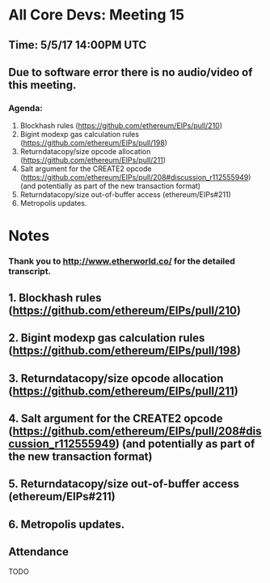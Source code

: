 # All Core Devs: Meeting 15
## Time: 5/5/17 14:00PM UTC
## Due to software error there is no audio/video of this meeting.

### Agenda:

1. Blockhash rules (https://github.com/ethereum/EIPs/pull/210)
2. Bigint modexp gas calculation rules (https://github.com/ethereum/EIPs/pull/198)
3. Returndatacopy/size opcode allocation (https://github.com/ethereum/EIPs/pull/211)
4. Salt argument for the CREATE2 opcode (https://github.com/ethereum/EIPs/pull/208#discussion_r112555949) (and potentially as part of the new transaction format)
5. Returndatacopy/size out-of-buffer access (ethereum/EIPs#211)
6. Metropolis updates.

# Notes
### Thank you to http://www.etherworld.co/ for the detailed transcript.

## 1. Blockhash rules (https://github.com/ethereum/EIPs/pull/210)

## 2. Bigint modexp gas calculation rules (https://github.com/ethereum/EIPs/pull/198)

## 3. Returndatacopy/size opcode allocation (https://github.com/ethereum/EIPs/pull/211)

## 4. Salt argument for the CREATE2 opcode (https://github.com/ethereum/EIPs/pull/208#discussion_r112555949) (and potentially as part of the new transaction format)

## 5. Returndatacopy/size out-of-buffer access (ethereum/EIPs#211)

## 6. Metropolis updates.

## Attendance
TODO
